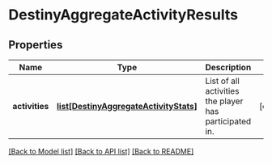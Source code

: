 # DestinyAggregateActivityResults

## Properties
Name | Type | Description | Notes
------------ | ------------- | ------------- | -------------
**activities** | [**list[DestinyAggregateActivityStats]**](DestinyAggregateActivityStats.md) | List of all activities the player has participated in. | [optional] 

[[Back to Model list]](../README.md#documentation-for-models) [[Back to API list]](../README.md#documentation-for-api-endpoints) [[Back to README]](../README.md)


